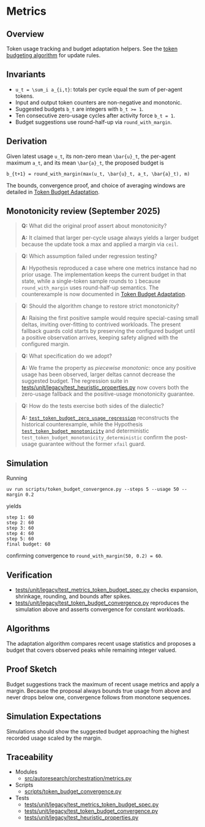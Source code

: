 # Metrics

## Overview

Token usage tracking and budget adaptation helpers. See the
[token budgeting algorithm](../algorithms/token_budgeting.md) for update
rules.

## Invariants

- `u_t = \sum_i a_{i,t}`: totals per cycle equal the sum of per-agent tokens.
- Input and output token counters are non-negative and monotonic.
- Suggested budgets `b_t` are integers with `b_t >= 1`.
- Ten consecutive zero-usage cycles after activity force `b_t = 1`.
- Budget suggestions use round-half-up via `round_with_margin`.

## Derivation

Given latest usage `u_t`, its non-zero mean `\bar{u}_t`, the per-agent
maximum `a_t`, and its mean `\bar{a}_t`, the proposed budget is

```
b_{t+1} = round_with_margin(max(u_t, \bar{u}_t, a_t, \bar{a}_t), m)
```

The bounds, convergence proof, and choice of averaging windows are
detailed in [Token Budget Adaptation][tb-derivation].

## Monotonicity review (September 2025)

> **Q:** What did the original proof assert about monotonicity?
>
> **A:** It claimed that larger per-cycle usage always yields a larger
> budget because the update took a max and applied a margin via ``ceil``.

> **Q:** Which assumption failed under regression testing?
>
> **A:** Hypothesis reproduced a case where one metrics instance had no
> prior usage. The implementation keeps the current budget in that state,
> while a single-token sample rounds to ``1`` because
> ``round_with_margin`` uses round-half-up semantics. The counterexample
> is now documented in [Token Budget Adaptation][tb-counterexample].

> **Q:** Should the algorithm change to restore strict monotonicity?
>
> **A:** Raising the first positive sample would require special-casing
> small deltas, inviting over-fitting to contrived workloads. The present
> fallback guards cold starts by preserving the configured budget until a
> positive observation arrives, keeping safety aligned with the configured
> margin.

> **Q:** What specification do we adopt?
>
> **A:** We frame the property as *piecewise monotonic*: once any positive
> usage has been observed, larger deltas cannot decrease the suggested
> budget. The regression suite in
> [tests/unit/legacy/test_heuristic_properties.py][tb-tests]
> now covers both the zero-usage fallback and the positive-usage
> monotonicity guarantee.

> **Q:** How do the tests exercise both sides of the dialectic?
>
> **A:** [`test_token_budget_zero_usage_regression`][tb-tests]
> reconstructs the historical counterexample, while the Hypothesis
> [`test_token_budget_monotonicity`][tb-tests] and deterministic
> `test_token_budget_monotonicity_deterministic` confirm the post-usage
> guarantee without the former `xfail` guard.

## Simulation

Running

```
uv run scripts/token_budget_convergence.py --steps 5 --usage 50 --margin 0.2
```

yields

```
step 1: 60
step 2: 60
step 3: 60
step 4: 60
step 5: 60
final budget: 60
```

confirming convergence to `round_with_margin(50, 0.2) = 60`.

## Verification

- [tests/unit/legacy/test_metrics_token_budget_spec.py][t1] checks expansion,
  shrinkage, rounding, and bounds after spikes.
- [tests/unit/legacy/test_token_budget_convergence.py][t2] reproduces the
  simulation above and asserts convergence for constant workloads.

## Algorithms

The adaptation algorithm compares recent usage statistics and proposes a
budget that covers observed peaks while remaining integer valued.

## Proof Sketch

Budget suggestions track the maximum of recent usage metrics and apply a
margin. Because the proposal always bounds true usage from above and never
drops below one, convergence follows from monotone sequences.

## Simulation Expectations

Simulations should show the suggested budget approaching the highest
recorded usage scaled by the margin.

## Traceability

- Modules
  - [src/autoresearch/orchestration/metrics.py][m1]
- Scripts
  - [scripts/token_budget_convergence.py][s1]
- Tests
  - [tests/unit/legacy/test_metrics_token_budget_spec.py][t1]
  - [tests/unit/legacy/test_token_budget_convergence.py][t2]
  - [tests/unit/legacy/test_heuristic_properties.py][tb-tests]

[m1]: ../../src/autoresearch/orchestration/metrics.py
[s1]: ../../scripts/token_budget_convergence.py
[t1]: ../../tests/unit/legacy/test_metrics_token_budget_spec.py
[t2]: ../../tests/unit/legacy/test_token_budget_convergence.py
[tb-derivation]: ../algorithms/token_budgeting.md#bounds-and-derivation
[tb-counterexample]: ../algorithms/token_budgeting.md#counterexample
[tb-tests]: ../../tests/unit/legacy/test_heuristic_properties.py

